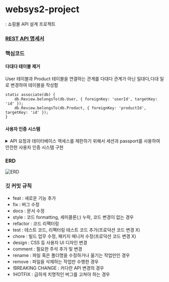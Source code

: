 # websys2-project
: 쇼핑몰 API 설계 프로젝트

### [REST API 명세서](https://documenter.getpostman.com/view/24114901/2s93sc4YLZ)

### 핵심코드

#### 다대다 테이블 제거

User 테이블과 Product 테이블을 연결하는 관계를 다대다 관계가 아닌 일대다,다대 일로 변경하여 테이블을 작성함

    static associate(db) {
        db.Review.belongsTo(db.User, { foreignKey: 'userId', targetKey: 'id' });
        db.Review.belongsTo(db.Product, { foreignKey: 'productId', targetKey: 'id' });
    }



#### 사용자 인증 시스템
<details>
<summary>API 요청과 데이터베이스 액세스를 제한하기 위해서 세션과 passport를 사용하여 안전한 사용자 인증 시스템 구현</summary>
<div markdown="1">
    
passport를 모듈화하여 사용중
    const passport = require('passport');
    const local = require('./local');
    const kakao = require('./kakao');
    const User = require('../models/user');

    module.exports = () => {
          passport.serializeUser((user, done) => {
            done(null, user.id);
          });

    passport.deserializeUser((id, done) => {
        User.findOne({
          where: { id }
        })
        .then(user => done(null, user))
        .catch(err => done(err));
      });

      local();
      kakao();
    };


</div>
</details>



### ERD

![ERD](https://github.com/max990624/websys2-project/assets/39523433/5bc03a96-d00d-4139-9365-653b66037773)


### 깃 커밋 규칙

- feat : 새로운 기능 추가
- fix : 버그 수정
- docs : 문서 수정
- style : 코드 formatting, 세미콜론(;) 누락, 코드 변경이 없는 경우
- refactor : 코드 리팩터링
- test : 테스트 코드, 리팩터링 테스트 코드 추가(프로덕션 코드 변경 X)
- chore : 빌드 업무 수정, 패키지 매니저 수정(프로덕션 코드 변경 X)
- design : CSS 등 사용자 UI 디자인 변경
- comment : 필요한 주석 추가 및 변경
- rename : 파일 혹은 폴더명을 수정하거나 옮기는 작업만인 경우
- remove : 파일을 삭제하는 작업만 수행한 경우
- !BREAKING CHANGE : 커다란 API 변경의 경우
- !HOTFIX : 급하게 치명적인 버그를 고쳐야 하는 경우
